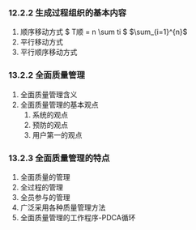 ### 12.2.2 生成过程组织的基本内容
1. 顺序移动方式
	$ T顺 = n \sum ti $
	$\sum_{i=1}^{n}$
2. 平行移动方式
3. 平行顺序移动方式

### 13.2.2 全面质量管理
1. 全面质量管理含义
2. 全面质量管理的基本观点
	1. 系统的观点
	2. 预防的观点
	3. 用户第一的观点

### 13.2.3 全面质量管理的特点
1. 全面质量的管理
2. 全过程的管理
3. 全员参与的管理
4. 广泛采用各种质量管理方法
5. 全面质量管理的工作程序-PDCA循环
